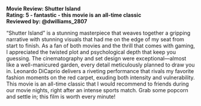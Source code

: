 **Movie Review: Shutter Island**  
**Rating: 5 - fantastic - this movie is an all-time classic**  
**Reviewed by: @dwilliams_2807**

“Shutter Island” is a stunning masterpiece that weaves together a gripping narrative with stunning visuals that had me on the edge of my seat from start to finish. As a fan of both movies and the thrill that comes with gaming, I appreciated the twisted plot and psychological depth that keep you guessing. The cinematography and set design were exceptional—almost like a well-manicured garden, every detail meticulously planned to draw you in. Leonardo DiCaprio delivers a riveting performance that rivals my favorite fashion moments on the red carpet, exuding both intensity and vulnerability. This movie is an all-time classic that I would recommend to friends during our movie nights, right after an intense sports match. Grab some popcorn and settle in; this film is worth every minute!